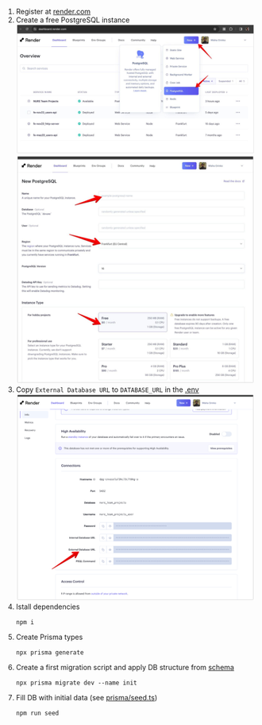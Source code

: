 1. Register at [render.com](http://render.com)
1. Create a free PostgreSQL instance
    ![New PostgreSQL](./docs/new-postgresql.jpg)
    ![DB Params](./docs/db-params.jpg)
1. Copy `External Database URL` to `DATABASE_URL` in the [.env](.env)
    ![External Database URL](./docs/external-db-url.png)
1. Istall dependencies
    ```shell
    npm i
    ```
1. Create Prisma types
    ```shell
    npx prisma generate
    ```
1. Create a first migration script and apply DB structure from [schema](./prisma/schema.prisma)
    ```shell
    npx prisma migrate dev --name init
    ```
1. Fill DB with initial data (see [prisma/seed.ts](./prisma/seed.ts))
    ```shell
    npm run seed
    ```